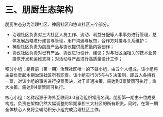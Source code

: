 # 三、朋厨生态架构

朋厨生态分为治理社区、神厨社区和协议社区三个部分。

* 治理社区负责对三大社区人员工作、流动、利益分配等人事事务进行管理，总体发展战略进行建言与管理，用户沟通与反馈，合作方对接与关系维护；
* 神厨社区负责为朋厨产品与协议提供高质量内容创作；
* 协议社区负责对已有产品、协议进行设计、建议；对与社区强相关的技术业务提供开发和运维支持；对活动与产品进行高质量设计工作；

积分小组：是目前（第一期）治理社区唯一的下辖小组，由五个人组成，该小组将主要负责起本期治理社区所有职责。该小组实行3/5与4/5 决策制，即五人各持有一票，对该小组的事务进行投票表决，对于普通决策，需达到3票赞同可执行；重大决策，需达到4票赞同可执行。

核心小组：名称起源于海外互联网3.0自治组织常用名词。朋厨第一期由十位成员构成，负责在架构仍然大幅调整的早期承担三大社区的所有职责。同时，在第一期全体核心人员将会辅助积分小组完成治理社区工作。
